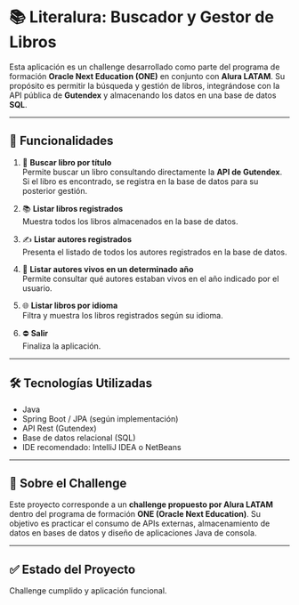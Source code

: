 # 📚 Literalura: Buscador y Gestor de Libros

Esta aplicación es un challenge desarrollado como parte del programa de formación **Oracle Next Education (ONE)** en conjunto con **Alura LATAM**. Su propósito es permitir la búsqueda y gestión de libros, integrándose con la API pública de **Gutendex** y almacenando los datos en una base de datos **SQL**.

---

## 🚀 Funcionalidades

1. 🔎 **Buscar libro por título**  
   Permite buscar un libro consultando directamente la **API de Gutendex**. Si el libro es encontrado, se registra en la base de datos para su posterior gestión.

2. 📚 **Listar libros registrados**  
   Muestra todos los libros almacenados en la base de datos.

3. ✍️ **Listar autores registrados**  
   Presenta el listado de todos los autores registrados en la base de datos.

4. 🎂 **Listar autores vivos en un determinado año**  
   Permite consultar qué autores estaban vivos en el año indicado por el usuario.

5. 🌐 **Listar libros por idioma**  
   Filtra y muestra los libros registrados según su idioma.

6. ⛔ **Salir**  
   Finaliza la aplicación.

---

## 🛠️ Tecnologías Utilizadas

- Java
- Spring Boot / JPA (según implementación)
- API Rest (Gutendex)
- Base de datos relacional (SQL)
- IDE recomendado: IntelliJ IDEA o NetBeans

---

## 📖 Sobre el Challenge

Este proyecto corresponde a un **challenge propuesto por Alura LATAM** dentro del programa de formación **ONE (Oracle Next Education)**. Su objetivo es practicar el consumo de APIs externas, almacenamiento de datos en bases de datos y diseño de aplicaciones Java de consola.

---

## ✅ Estado del Proyecto

Challenge cumplido y aplicación funcional.
